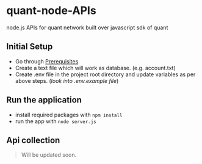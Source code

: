# quant-node-APIs
node.js APIs for quant network built over javascript sdk of quant

## Initial Setup
- Go through [Prerequisites](https://github.com/quantnetwork/overledger-sdk-javascript#prerequisites)
- Create a text file which will work as database. (e.g. account.txt)
- Create .env file in the project root directory and update variables as per above steps. (*look into .env.example file*)

## Run the application
- install required packages with `npm install`
- run the app with `node server.js`

## Api collection
> Will be updated soon.